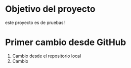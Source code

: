 # Objetivo del proyecto

este proyecto es de pruebas!

# Primer cambio desde GitHub

1. Cambio desde el repositorio local
2. Cambio
